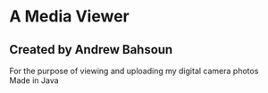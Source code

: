 # A Media Viewer
## Created by Andrew Bahsoun
For the purpose of viewing and uploading my digital camera photos    
Made in Java    